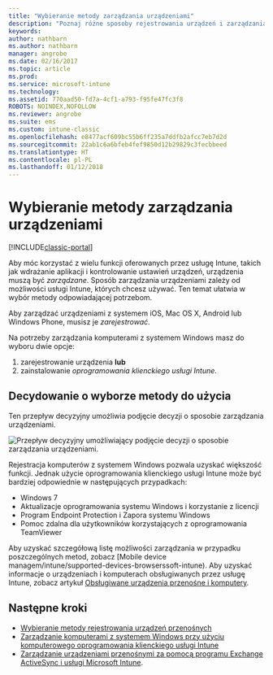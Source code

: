 ```yaml
---
title: "Wybieranie metody zarządzania urządzeniami"
description: "Poznaj różne sposoby rejestrowania urządzeń i zarządzania nimi."
keywords: 
author: nathbarn
ms.author: nathbarn
manager: angrobe
ms.date: 02/16/2017
ms.topic: article
ms.prod: 
ms.service: microsoft-intune
ms.technology: 
ms.assetid: 770aad50-fd7a-4cf1-a793-f95fe47fc3f8
ROBOTS: NOINDEX,NOFOLLOW
ms.reviewer: angrobe
ms.suite: ems
ms.custom: intune-classic
ms.openlocfilehash: e8477acf609bc55b6ff235a7ddfb2afcc7eb7d2d
ms.sourcegitcommit: 22ab1c6a6bfeb4fef9850d12b29829c3fecbbeed
ms.translationtype: HT
ms.contentlocale: pl-PL
ms.lasthandoff: 01/12/2018
---
```

# <a name="choose-how-to-manage-devices"></a>Wybieranie metody zarządzania urządzeniami

[!INCLUDE[classic-portal](../includes/classic-portal.md)]

Aby móc korzystać z wielu funkcji oferowanych przez usługę Intune, takich jak wdrażanie aplikacji i kontrolowanie ustawień urządzeń, urządzenia muszą być *zarządzane*. Sposób zarządzania urządzeniami zależy od możliwości usługi Intune, których chcesz używać. Ten temat ułatwia w wybór metody odpowiadającej potrzebom.

Aby zarządzać urządzeniami z systemem iOS, Mac OS X, Android lub Windows Phone, musisz je *zarejestrować*.

Na potrzeby zarządzania komputerami z systemem Windows masz do wyboru dwie opcje:

1. zarejestrowanie urządzenia **lub**
2. zainstalowanie *oprogramowania klienckiego usługi Intune*.

## <a name="decide-which-method-to-use"></a>Decydowanie o wyborze metody do użycia
Ten przepływ decyzyjny umożliwia podjęcie decyzji o sposobie zarządzania urządzeniami.

![Przepływ decyzyjny umożliwiający podjęcie decyzji o sposobie zarządzania urządzeniami.](./media/choose-manage-method.png)

Rejestracja komputerów z systemem Windows pozwala uzyskać większość funkcji. Jednak użycie oprogramowania klienckiego usługi Intune może być bardziej odpowiednie w następujących przypadkach:

- Windows 7
- Aktualizacje oprogramowania systemu Windows i korzystanie z licencji
- Program Endpoint Protection i Zapora systemu Windows
- Pomoc zdalna dla użytkowników korzystających z oprogramowania TeamViewer

Aby uzyskać szczegółową listę możliwości zarządzania w przypadku poszczególnych metod, zobacz [Mobile device managem/intune/supported-devices-browserssoft-intune).
Aby uzyskać informacje o urządzeniach i komputerach obsługiwanych przez usługę Intune, zobacz artykuł [Obsługiwane urządzenia przenośne i komputery](/intune/supported-devices-browsers#intune-supported-devices).

## <a name="next-steps"></a>Następne kroki

- [Wybieranie metody rejestrowania urządzeń przenośnych](/intune-classic/get-started/choose-how-to-enroll-devices1)
- [Zarządzanie komputerami z systemem Windows przy użyciu komputerowego oprogramowania klienckiego usługi Intune](/intune-classic/deploy-use/manage-windows-pcs-with-microsoft-intune)
- [Zarządzanie urządzeniami przenośnymi za pomocą programu Exchange ActiveSync i usługi Microsoft Intune](/intune-classic/deploy-use/mobile-device-management-with-exchange-activesync-and-microsoft-intune).
